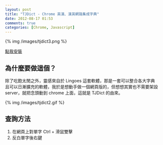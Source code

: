 ```yaml
---
layout: post
title: "TJDict - Chrome 英漢、漢英網路集成字典"
date: 2012-08-17 01:53
comments: true
categories: [Chrome, Javascript]
---
```


{% img /images/tjdict3.png %}

[點我安裝](http://chrome.google.com/webstore/detail/caafmojgjlbflohillejdmnghkpcjjpp)

## 為什麼要做這個？

除了吃飽太閒之外，靈感來自於 Lingoes 這套軟體，那是一套可以整合各大字典且可以日漸擴充的軟體，我於是想動手做一個網頁版的，但想想其實也不需要架設 server，就把念頭動到 chrome 上面，這就是 TJDict 的由來。

{% img /images/tjdict2.gif %}

## 查詢方法

1. 在網頁上對單字 Ctrl + 滑鼠雙擊
2. 反白單字後右鍵